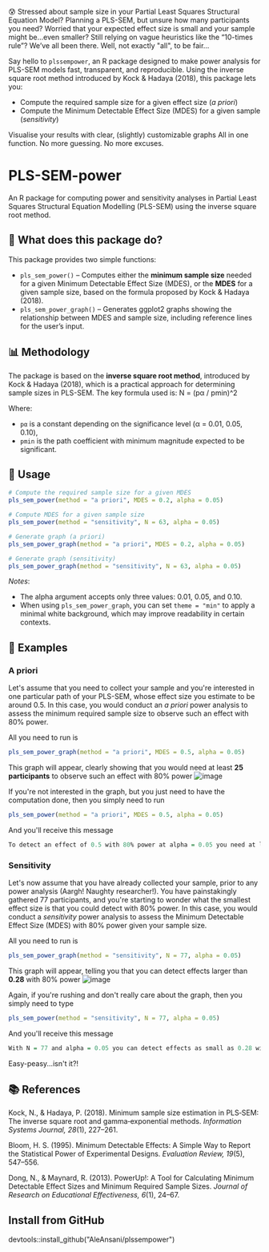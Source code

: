😰 Stressed about sample size in your Partial Least Squares Structural Equation Model?
Planning a PLS-SEM, but unsure how many participants you need?
Worried that your expected effect size is small and your sample might be...even smaller?
Still relying on vague heuristics like the “10-times rule”?
We’ve all been there. Well, not exactly "all", to be fair...

Say hello to `plssempower`, an R package designed to make power analysis for PLS-SEM models fast, transparent, and reproducible.
Using the inverse square root method introduced by Kock & Hadaya (2018), this package lets you:

- Compute the required sample size for a given effect size (_a priori_)
- Compute the Minimum Detectable Effect Size (MDES) for a given sample (_sensitivity_)

Visualise your results with clear, (slightly) customizable graphs
All in one function. No more guessing. No more excuses.


# PLS-SEM-power

An R package for computing power and sensitivity analyses in Partial Least Squares Structural Equation Modelling (PLS-SEM) using the inverse square root method.

## 🚀 What does this package do?

This package provides two simple functions:

- `pls_sem_power()` – Computes either the **minimum sample size** needed for a given Minimum Detectable Effect Size (MDES), or the **MDES** for a given sample size, based on the formula proposed by Kock & Hadaya (2018).
- `pls_sem_power_graph()` – Generates ggplot2 graphs showing the relationship between MDES and sample size, including reference lines for the user’s input.

## 📊 Methodology

The package is based on the **inverse square root method**, introduced by Kock & Hadaya (2018), which is a practical approach for determining sample sizes in PLS-SEM. The key formula used is:
N = (pα / pmin)^2


Where:
- `pα` is a constant depending on the significance level (α = 0.01, 0.05, 0.10),
- `pmin` is the path coefficient with minimum magnitude expected to be significant.

## 🔧 Usage

```r
# Compute the required sample size for a given MDES
pls_sem_power(method = "a priori", MDES = 0.2, alpha = 0.05)

# Compute MDES for a given sample size
pls_sem_power(method = "sensitivity", N = 63, alpha = 0.05)

# Generate graph (a priori)
pls_sem_power_graph(method = "a priori", MDES = 0.2, alpha = 0.05)

# Generate graph (sensitivity)
pls_sem_power_graph(method = "sensitivity", N = 63, alpha = 0.05)
```
_Notes_:
- The alpha argument accepts only three values: 0.01, 0.05, and 0.10.
- When using `pls_sem_power_graph`, you can set `theme = "min"` to apply a minimal white background, which may improve readability in certain contexts.

## 🔧 Examples
### A priori
Let's assume that you need to collect your sample and you're interested in one particular path of your PLS-SEM, whose effect size you estimate to be around 0.5.
In this case, you would conduct an _a priori_ power analysis to assess the minimum required sample size to observe such an effect with 80% power.

All you need to run is
```r
pls_sem_power_graph(method = "a priori", MDES = 0.5, alpha = 0.05)
```
This graph will appear, clearly showing that you would need at least **25 participants** to observe such an effect with 80% power 
![image](https://github.com/user-attachments/assets/3f4bd5f6-7cdd-4795-8d3e-ca914e80b3bd)

If you're not interested in the graph, but you just need to have the computation done, then you simply need to run
 ```r
pls_sem_power(method = "a priori", MDES = 0.5, alpha = 0.05)
```
And you'll receive this message
 ```r
To detect an effect of 0.5 with 80% power at alpha = 0.05 you need at least 25 observations.
 ```

### Sensitivity
Let's now assume that you have already collected your sample, prior to any power analysis (Aargh! Naughty researcher!). You have painstakingly gathered 77 participants, and you're starting to wonder what the smallest effect size is that you could detect with 80% power.
In this case, you would conduct a _sensitivity_ power analysis to assess the Minimum Detectable Effect Size (MDES) with 80% power given your sample size.

All you need to run is
```r
pls_sem_power_graph(method = "sensitivity", N = 77, alpha = 0.05)
```
This graph will appear, telling you that you can detect effects larger than **0.28** with 80% power 
![image](https://github.com/user-attachments/assets/3391f06e-1ed5-4fb9-9cd5-0bfbc6f79a2f)


Again, if you're rushing and don't really care about the graph, then you simply need to type
 ```r
pls_sem_power(method = "sensitivity", N = 77, alpha = 0.05)
```
And you'll receive this message
 ```r
With N = 77 and alpha = 0.05 you can detect effects as small as 0.28 with 80% power
 ```

Easy-peasy...isn't it?!

## 📚 References
Kock, N., & Hadaya, P. (2018). Minimum sample size estimation in PLS‐SEM: The inverse square root and gamma‐exponential methods. _Information Systems Journal, 28_(1), 227–261.

Bloom, H. S. (1995). Minimum Detectable Effects: A Simple Way to Report the Statistical Power of Experimental Designs. _Evaluation Review, 19_(5), 547–556.

Dong, N., & Maynard, R. (2013). PowerUp!: A Tool for Calculating Minimum Detectable Effect Sizes and Minimum Required Sample Sizes. _Journal of Research on Educational Effectiveness, 6_(1), 24–67.



## Install from GitHub
devtools::install_github("AleAnsani/plssempower")



